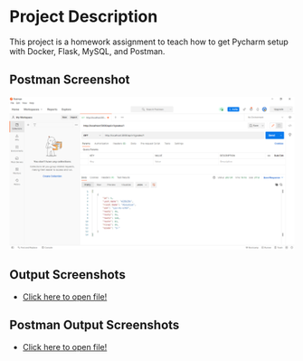 # Project Description
This project is a homework assignment to teach how to get Pycharm setup with Docker, Flask, MySQL, and Postman.

## Postman Screenshot
![img.png](img.png)

## Output Screenshots
* [Click here to open file!](IS-601_hw-05.pdf)

## Postman Output Screenshots
* [Click here to open file!](Jenil_Oza_Project-03_GradesData_Postman.pdf)
